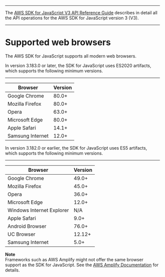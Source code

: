 --------

 The [AWS SDK for JavaScript V3 API Reference Guide](https://docs.aws.amazon.com/AWSJavaScriptSDK/v3/latest/index.html) describes in detail all the API operations for the AWS SDK for JavaScript version 3 \(V3\)\. 

--------

# Supported web browsers<a name="browsers-supported"></a>

The AWS SDK for JavaScript supports all modern web browsers\.

In version 3\.183\.0 or later, the SDK for JavaScript uses ES2020 artifacts, which supports the following minimum versions\.


****  

| Browser | Version | 
| --- | --- | 
| Google Chrome | 80\.0\+ | 
| Mozilla Firefox | 80\.0\+ | 
| Opera | 63\.0\+ | 
| Microsoft Edge | 80\.0\+ | 
| Apple Safari | 14\.1\+ | 
| Samsung Internet | 12\.0\+ | 

In version 3\.182\.0 or earlier, the SDK for JavaScript uses ES5 artifacts, which supports the following minimum versions\.


****  

| Browser | Version | 
| --- | --- | 
| Google Chrome | 49\.0\+ | 
| Mozilla Firefox | 45\.0\+ | 
| Opera | 36\.0\+ | 
| Microsoft Edge | 12\.0\+ | 
| Windows Internet Explorer | N/A | 
| Apple Safari | 9\.0\+ | 
| Android Browser | 76\.0\+ | 
| UC Browser | 12\.12\+ | 
| Samsung Internet | 5\.0\+ | 

**Note**  
Frameworks such as AWS Amplify might not offer the same browser support as the SDK for JavaScript\. See the [AWS Amplify Documentation](https://docs.aws.amazon.com/amplify/latest/userguide/welcome.html) for details\.